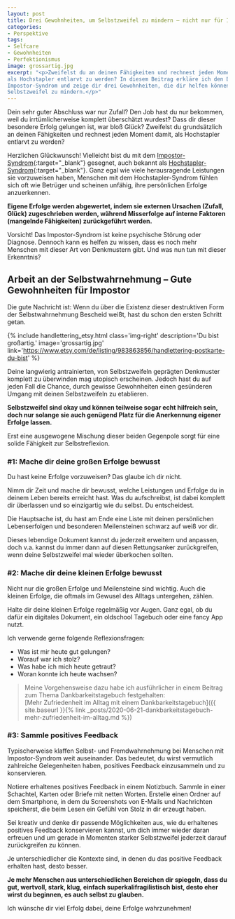 ```yaml
---
layout: post
title: Drei Gewohnheiten, um Selbstzweifel zu mindern – nicht nur für Impostor
categories:
- Perspektive
tags:
- Selfcare
- Gewohnheiten
- Perfektionismus
image: grossartig.jpg
excerpt: "<p>Zweifelst du an deinen Fähigkeiten und rechnest jeden Moment damit,
als Hochstapler entlarvt zu werden? In diesem Beitrag erkläre ich den Begriff
Impostor-Syndrom und zeige dir drei Gewohnheiten, die dir helfen können, deine
Selbstzweifel zu mindern.</p>"
---
```


Dein sehr guter Abschluss war nur Zufall? Den Job hast du nur bekommen, weil du
irrtümlicherweise komplett überschätzt wurdest? Dass dir dieser besondere Erfolg
gelungen ist, war bloß Glück? Zweifelst du grundsätzlich an deinen Fähigkeiten
und rechnest jeden Moment damit, als Hochstapler entlarvt zu werden?

Herzlichen Glückwunsch! Vielleicht bist du mit dem
[Impostor-Syndrom](https://de.wikipedia.org/wiki/Hochstapler-Syndrom){:target="\_blank"}
gesegnet, auch bekannt als
[Hochstapler-Syndrom](https://de.wikipedia.org/wiki/Hochstapler-Syndrom){:target="\_blank"}.
Ganz egal wie viele herausragende Leistungen sie vorzuweisen haben, Menschen mit
dem Hochstapler-Syndrom fühlen sich oft wie Betrüger und scheinen unfähig, ihre
persönlichen Erfolge anzuerkennen.

**Eigene Erfolge werden abgewertet, indem sie externen Ursachen (Zufall, Glück)
zugeschrieben werden, während Misserfolge auf interne Faktoren (mangelnde
Fähigkeiten) zurückgeführt werden.**

Vorsicht! Das Impostor-Syndrom ist keine psychische Störung oder Diagnose.
Dennoch kann es helfen zu wissen, dass es noch mehr Menschen mit dieser Art von
Denkmustern gibt. Und was nun tun mit dieser Erkenntnis?

## Arbeit an der Selbstwahrnehmung – Gute Gewohnheiten für Impostor

Die gute Nachricht ist: Wenn du über die Existenz dieser destruktiven Form der
Selbstwahrnehmung Bescheid weißt, hast du schon den ersten Schritt getan.

{% include handlettering_etsy.html
  class='img-right'
  description='Du bist großartig.'
  image='grossartig.jpg'
  link='https://www.etsy.com/de/listing/983863856/handlettering-postkarte-du-bist'
%}

Deine langwierig antrainierten, von Selbstzweifeln geprägten Denkmuster komplett
zu überwinden mag utopisch erscheinen. Jedoch hast du auf jeden Fall die Chance,
durch gewisse Gewohnheiten einen gesünderen Umgang mit deinen Selbstzweifeln zu
etablieren.

**Selbstzweifel sind okay und können teilweise sogar echt hilfreich sein, doch
nur solange sie auch genügend Platz für die Anerkennung eigener Erfolge lassen.**

Erst eine ausgewogene Mischung dieser beiden Gegenpole sorgt für eine solide
Fähigkeit zur Selbstreflexion.

### #1: Mache dir deine großen Erfolge bewusst

Du hast keine Erfolge vorzuweisen? Das glaube ich dir nicht.

Nimm dir Zeit und mache dir bewusst, welche Leistungen und Erfolge du in deinem
Leben bereits erreicht hast. Was du aufschreibst, ist dabei komplett dir
überlassen und so einzigartig wie du selbst. Du entscheidest.

Die Hauptsache ist, du hast am Ende eine Liste mit deinen persönlichen
Lebenserfolgen und besonderen Meilensteinen schwarz auf weiß vor dir.

Dieses lebendige Dokument kannst du jederzeit erweitern und anpassen, doch v.a.
kannst du immer dann auf diesen Rettungsanker zurückgreifen, wenn deine
Selbstzweifel mal wieder überkochen sollten.

### #2: Mache dir deine kleinen Erfolge bewusst

Nicht nur die großen Erfolge und Meilensteine sind wichtig. Auch die kleinen
Erfolge, die oftmals im Gewusel des Alltags untergehen, zählen.

Halte dir deine kleinen Erfolge regelmäßig vor Augen. Ganz egal, ob du dafür ein
digitales Dokument, ein oldschool Tagebuch oder eine fancy App nutzt.

Ich verwende gerne folgende Reflexionsfragen:
* Was ist mir heute gut gelungen?
* Worauf war ich stolz?
* Was habe ich mich heute getraut?
* Woran konnte ich heute wachsen?

> Meine Vorgehensweise dazu habe ich ausführlicher in einem Beitrag zum Thema
Dankbarkeitstagebuch festgehalten:<br/>
> [Mehr Zufriedenheit im Alltag mit einem Dankbarkeitstagebuch]({{ site.baseurl }}{% link _posts/2020-06-21-dankbarkeitstagebuch-mehr-zufriedenheit-im-alltag.md %})

### #3: Sammle positives Feedback

Typischerweise klaffen Selbst- und Fremdwahrnehmung bei Menschen mit
Impostor-Syndrom weit auseinander. Das bedeutet, du wirst vermutlich zahlreiche
Gelegenheiten haben, positives Feedback einzusammeln und zu konservieren.

Notiere erhaltenes positives Feedback in einem Notizbuch. Sammle in einer
Schachtel, Karten oder Briefe mit netten Worten. Erstelle einen Ordner auf dem
Smartphone, in dem du Screenshots von E-Mails und Nachrichten speicherst, die
beim Lesen ein Gefühl von Stolz in dir erzeugt haben.

Sei kreativ und denke dir passende Möglichkeiten aus, wie du erhaltenes
positives Feedback konservieren kannst, um dich immer wieder daran erfreuen und
um gerade in Momenten starker Selbstzweifel jederzeit darauf zurückgreifen zu
können.

Je unterschiedlicher die Kontexte sind, in denen du das positive Feedback
erhalten hast, desto besser.

**Je mehr Menschen aus unterschiedlichen Bereichen dir spiegeln, dass du gut,
wertvoll, stark, klug, einfach superkalifragilistisch bist, desto eher wirst du
beginnen, es auch selbst zu glauben.**

Ich wünsche dir viel Erfolg dabei, deine Erfolge wahrzunehmen!
